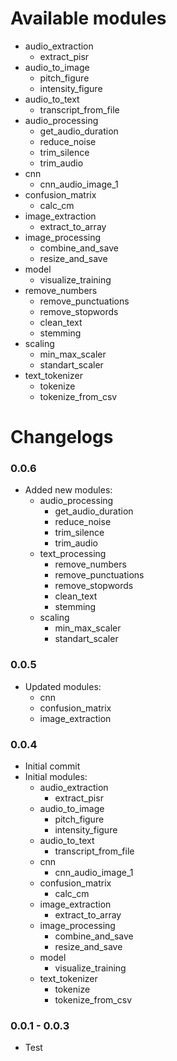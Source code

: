 # Available modules

- audio_extraction
  - extract_pisr
- audio_to_image
  - pitch_figure
  - intensity_figure
- audio_to_text
  - transcript_from_file
- audio_processing
  - get_audio_duration
  - reduce_noise
  - trim_silence
  - trim_audio
- cnn
  - cnn_audio_image_1
- confusion_matrix
  - calc_cm
- image_extraction
  - extract_to_array
- image_processing
  - combine_and_save
  - resize_and_save
- model
  - visualize_training
- remove_numbers
  - remove_punctuations
  - remove_stopwords
  - clean_text
  - stemming
- scaling
  - min_max_scaler
  - standart_scaler
- text_tokenizer
  - tokenize
  - tokenize_from_csv

# Changelogs

### 0.0.6
- Added new modules:
  - audio_processing
    - get_audio_duration
    - reduce_noise
    - trim_silence
    - trim_audio
  - text_processing
    - remove_numbers
    - remove_punctuations
    - remove_stopwords
    - clean_text
    - stemming
  - scaling
    - min_max_scaler
    - standart_scaler
  
### 0.0.5
- Updated modules:
  - cnn
  - confusion_matrix
  - image_extraction

### 0.0.4
- Initial commit
- Initial modules:
  - audio_extraction
    - extract_pisr
  - audio_to_image
    - pitch_figure
    - intensity_figure
  - audio_to_text
    - transcript_from_file
  - cnn
    - cnn_audio_image_1
  - confusion_matrix
    - calc_cm
  - image_extraction
    - extract_to_array
  - image_processing
    - combine_and_save
    - resize_and_save
  - model
    - visualize_training
  - text_tokenizer
    - tokenize
    - tokenize_from_csv

### 0.0.1 - 0.0.3
- Test